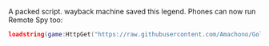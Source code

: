 A packed script. wayback machine saved this legend. Phones can now run Remote Spy too:
```lua
loadstring(game:HttpGet("https://raw.githubusercontent.com/Amachono/Golden-Scripts/refs/heads/main/Mobile%20Remote%20Spy/result.txt"))()
```
